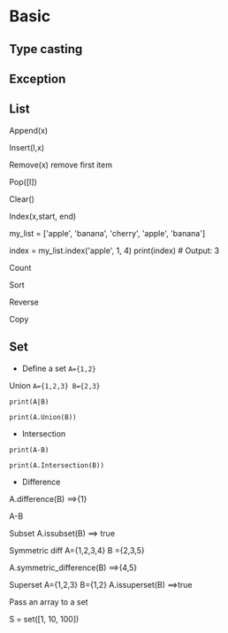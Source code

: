 # Basic
## Type casting
## Exception
## List
Append(x) 

Insert(I,x) 

Remove(x) remove first item 

Pop([I]) 

Clear() 

Index(x,start, end) 

my_list = ['apple', 'banana', 'cherry', 'apple', 'banana']  

index = my_list.index('apple', 1, 4) print(index) # Output: 3 

Count 

Sort 

Reverse 

Copy 
## Set 
- Define a set `A={1,2} `

Union `A={1,2,3} B={2,3}` 

`print(A|B) `

`print(A.Union(B)) `

- Intersection  

`print(A-B) `

`print(A.Intersection(B)) `

- Difference  

A.difference(B) ==>{1} 

A-B 

Subset A.issubset(B) ==> true 

Symmetric diff  A={1,2,3,4} B ={2,3,5} 

A.symmetric_difference(B) ==>{4,5} 

Superset A={1,2,3} B={1,2} A.issuperset(B) ==>true 

Pass an array to a set 

S = set([1, 10, 100]) 

 